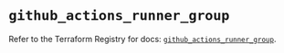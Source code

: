 # `github_actions_runner_group`

Refer to the Terraform Registry for docs: [`github_actions_runner_group`](https://registry.terraform.io/providers/integrations/github/6.7.1/docs/resources/actions_runner_group).
